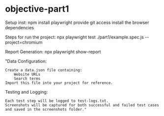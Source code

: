 # objective-part1




Setup inst:
npm install playwright
provide git access
install the browser dependencies


Steps for run the project:
npx playwright test ./part1/example.spec.js --project=chromium


Report Generation:
npx playwright show-report


"Data Configuration:

    Create a data.json file containing:
        Website URLs
        Search terms
    Import this file into your project for reference.

Testing and Logging:

    Each test step will be logged to test-logs.txt.
    Screenshots will be captured for both successful and failed test cases and saved in the screenshots folder."

